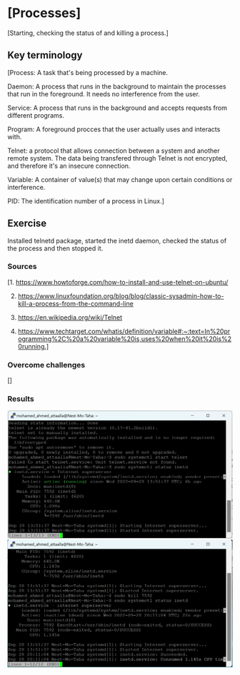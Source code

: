 # [Processes]
[Starting, checking the status of and killing a process.]

## Key terminology
[Process: A task that's being processed by a machine.

Daemon: A process that runs in the background to maintain the processes that run in the foreground. It needs no interference from the user.

Service: A process that runs in the background and accepts requests from different programs.

Program: A foreground procces that the user actually uses and interacts with.

Telnet: a protocol that allows connection between a system and another remote system. The data being transfered through Telnet is not encrypted, and therefore it's an insecure connection.

Variable: A container of value(s) that may change upon certain conditions or interference.

PID: The identification number of a process in Linux.]

## Exercise
Installed telnetd package, started the inetd daemon, checked the status of the process and then stopped it.
### Sources
[1. https://www.howtoforge.com/how-to-install-and-use-telnet-on-ubuntu/

2. https://www.linuxfoundation.org/blog/blog/classic-sysadmin-how-to-kill-a-process-from-the-command-line

3. https://en.wikipedia.org/wiki/Telnet

4. https://www.techtarget.com/whatis/definition/variable#:~:text=In%20programming%2C%20a%20variable%20is,uses%20when%20it%20is%20running.]

### Overcome challenges
[]

### Results
![Telnet_status](https://github.com/Techgrounds-Cloud-9/cloud-9-Atalla90/blob/4b739b36f3c7e424619880f48a2f65678e03d8ee/00_includes/Linux/Telnet_status.png)
![Killing_inetd](https://github.com/Techgrounds-Cloud-9/cloud-9-Atalla90/blob/4b739b36f3c7e424619880f48a2f65678e03d8ee/00_includes/Linux/Killing_inetd.png)